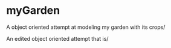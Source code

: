 # myGarden
A object oriented attempt at modeling my garden with its crops/

An edited object oriented attempt that is/
